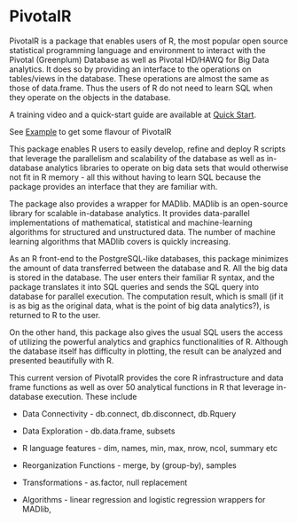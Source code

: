 PivotalR
=======

PivotalR is a package that enables users of R, the most popular open source statistical programming language 
and environment to interact with the Pivotal (Greenplum) Database as well as Pivotal HD/HAWQ for Big Data 
analytics. It does so by providing an interface to the operations on tables/views in the database. These 
operations are almost the same as those of data.frame. Thus the users of R do not need to learn SQL when they 
operate on the objects in the database. 

A training video and a quick-start guide are available at [Quick Start](http://zimmeee.github.io/gp-r/#pivotalr).

See [Example](https://github.com/madlib-internal/PivotalR/wiki/Example) to get some flavour of PivotalR


This package enables R users to easily develop, refine and deploy R scripts that leverage the parallelism and 
scalability of the database as well as in-database analytics libraries to operate on big data sets that would 
otherwise not fit in R memory - all this without having to learn SQL because the package provides an interface 
that they are familiar with.

The package also provides a wrapper for MADlib. MADlib is an open-source library for scalable in-database 
analytics. It provides data-parallel implementations of mathematical, statistical and machine-learning 
algorithms for structured and unstructured data. The number of machine learning algorithms that MADlib covers 
is quickly increasing.

As an R front-end to the PostgreSQL-like databases, this package minimizes the amount of data transferred 
between the database and R. All the big data is stored in the database. The user enters their familiar R 
syntax, and the package translates it into SQL queries and sends the SQL query into database for parallel 
execution. The computation result, which is small (if it is as big as the original data, what is the point 
of big data analytics?), is returned to R to the user.

On the other hand, this package also gives the usual SQL users the access of utilizing the powerful analytics 
and graphics functionalities of R. Although the database itself has difficulty in plotting, the result can be 
analyzed and presented beautifully with R.

This current version of PivotalR provides the core R infrastructure and data frame functions as well as over 
50 analytical functions in R that leverage in-database execution. These include

* Data Connectivity - db.connect, db.disconnect, db.Rquery

* Data Exploration - db.data.frame, subsets

* R language features - dim, names, min, max, nrow, ncol, summary etc

* Reorganization Functions - merge, by (group-by), samples

* Transformations - as.factor, null replacement

* Algorithms - linear regression and logistic regression wrappers for MADlib,
